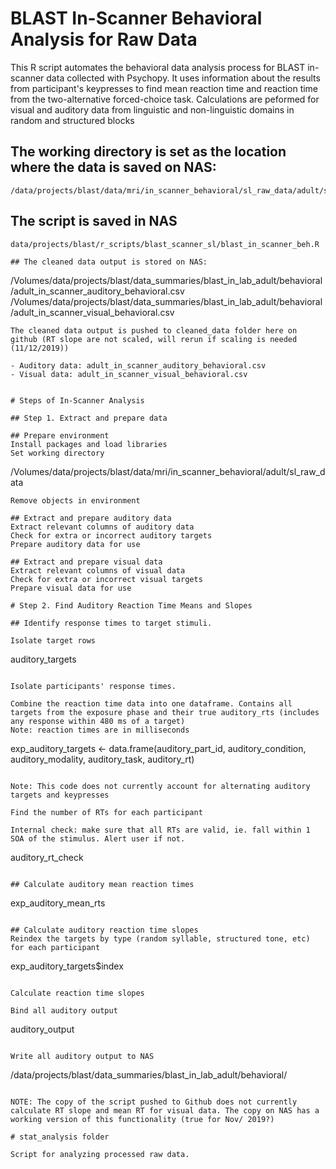 # BLAST In-Scanner Behavioral Analysis for Raw Data

This R script automates the behavioral data analysis process for BLAST in-scanner data collected with Psychopy. 
It uses information about the results from participant's keypresses to find mean reaction time and reaction time from the two-alternative forced-choice task.
Calculations are peformed for visual and auditory data from linguistic and non-linguistic domains in random and structured blocks 

## The working directory is set as the location where the data is saved on NAS:
```
/data/projects/blast/data/mri/in_scanner_behavioral/sl_raw_data/adult/sl_raw_data
```
## The script is saved in NAS
```
data/projects/blast/r_scripts/blast_scanner_sl/blast_in_scanner_beh.R
```

```
## The cleaned data output is stored on NAS:
```
/Volumes/data/projects/blast/data_summaries/blast_in_lab_adult/behavioral/adult_in_scanner_auditory_behavioral.csv
/Volumes/data/projects/blast/data_summaries/blast_in_lab_adult/behavioral/adult_in_scanner_visual_behavioral.csv
```
The cleaned data output is pushed to cleaned_data folder here on github (RT slope are not scaled, will rerun if scaling is needed (11/12/2019))

- Auditory data: adult_in_scanner_auditory_behavioral.csv
- Visual data: adult_in_scanner_visual_behavioral.csv


# Steps of In-Scanner Analysis

## Step 1. Extract and prepare data

## Prepare environment
Install packages and load libraries
Set working directory
```
/Volumes/data/projects/blast/data/mri/in_scanner_behavioral/adult/sl_raw_data
```
Remove objects in environment

## Extract and prepare auditory data
Extract relevant columns of auditory data
Check for extra or incorrect auditory targets
Prepare auditory data for use

## Extract and prepare visual data
Extract relevant columns of visual data
Check for extra or incorrect visual targets
Prepare visual data for use

# Step 2. Find Auditory Reaction Time Means and Slopes

## Identify response times to target stimuli.

Isolate target rows

```
auditory_targets
```

Isolate participants' response times.

Combine the reaction time data into one dataframe. Contains all targets from the exposure phase and their true auditory_rts (includes any response within 480 ms of a target)
Note: reaction times are in milliseconds

```
exp_auditory_targets <- data.frame(auditory_part_id, auditory_condition, auditory_modality, auditory_task, auditory_rt)
```

Note: This code does not currently account for alternating auditory targets and keypresses

Find the number of RTs for each participant

Internal check: make sure that all RTs are valid, ie. fall within 1 SOA of the stimulus. Alert user if not.

```
auditory_rt_check
```

## Calculate auditory mean reaction times

```
exp_auditory_mean_rts
```

## Calculate auditory reaction time slopes
Reindex the targets by type (random syllable, structured tone, etc) for each participant
```
exp_auditory_targets$index
```

Calculate reaction time slopes

Bind all auditory output
```
auditory_output
```

Write all auditory output to NAS

```
/data/projects/blast/data_summaries/blast_in_lab_adult/behavioral/
```

NOTE: The copy of the script pushed to Github does not currently calculate RT slope and mean RT for visual data. The copy on NAS has a working version of this functionality (true for Nov/ 2019?)

# stat_analysis folder

Script for analyzing processed raw data.

